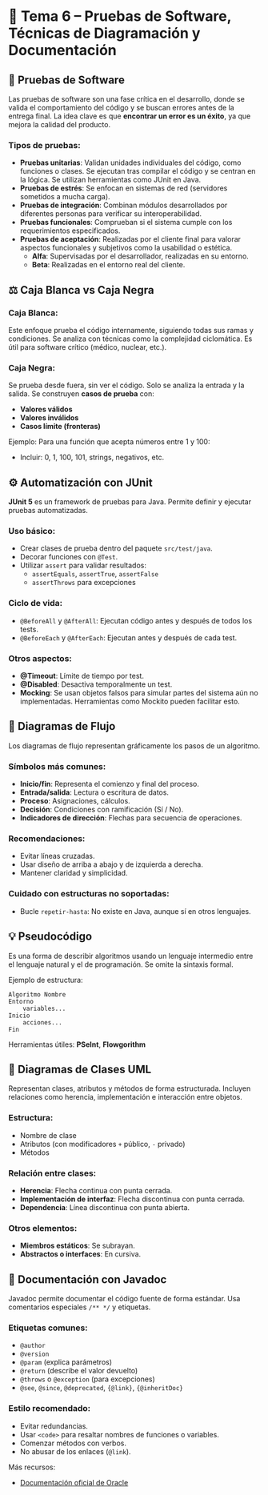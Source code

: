 # 📘 Tema 6 – Pruebas de Software, Técnicas de Diagramación y Documentación

## 🧪 Pruebas de Software

Las pruebas de software son una fase crítica en el desarrollo, donde se valida el comportamiento del código y se buscan errores antes de la entrega final. La idea clave es que **encontrar un error es un éxito**, ya que mejora la calidad del producto.

### Tipos de pruebas:

- **Pruebas unitarias**: Validan unidades individuales del código, como funciones o clases. Se ejecutan tras compilar el código y se centran en la lógica. Se utilizan herramientas como JUnit en Java.
- **Pruebas de estrés**: Se enfocan en sistemas de red (servidores sometidos a
mucha carga).
- **Pruebas de integración**: Combinan módulos desarrollados por diferentes personas para verificar su interoperabilidad.
- **Pruebas funcionales**: Comprueban si el sistema cumple con los requerimientos especificados.
- **Pruebas de aceptación**: Realizadas por el cliente final para valorar aspectos funcionales y subjetivos como la usabilidad o estética.
  - **Alfa**: Supervisadas por el desarrollador, realizadas en su entorno.
  - **Beta**: Realizadas en el entorno real del cliente.

## ⚖️ Caja Blanca vs Caja Negra

### Caja Blanca:

Este enfoque prueba el código internamente, siguiendo todas sus ramas y condiciones. Se analiza con técnicas como la complejidad ciclomática. Es útil para software crítico (médico, nuclear, etc.).

### Caja Negra:

Se prueba desde fuera, sin ver el código. Solo se analiza la entrada y la salida. Se construyen **casos de prueba** con:
- **Valores válidos**
- **Valores inválidos**
- **Casos límite (fronteras)**

Ejemplo: Para una función que acepta números entre 1 y 100:
- Incluir: 0, 1, 100, 101, strings, negativos, etc.

## ⚙️ Automatización con JUnit

**JUnit 5** es un framework de pruebas para Java. Permite definir y ejecutar pruebas automatizadas.

### Uso básico:
- Crear clases de prueba dentro del paquete `src/test/java`.
- Decorar funciones con `@Test`.
- Utilizar `assert` para validar resultados:
  - `assertEquals`, `assertTrue`, `assertFalse`
  - `assertThrows` para excepciones

### Ciclo de vida:
- `@BeforeAll` y `@AfterAll`: Ejecutan código antes y después de todos los tests.
- `@BeforeEach` y `@AfterEach`: Ejecutan antes y después de cada test.

### Otros aspectos:
- **@Timeout**: Límite de tiempo por test.
- **@Disabled**: Desactiva temporalmente un test.
- **Mocking**: Se usan objetos falsos para simular partes del sistema aún no implementadas. Herramientas como Mockito pueden facilitar esto.

## 🔄 Diagramas de Flujo

Los diagramas de flujo representan gráficamente los pasos de un algoritmo.

### Símbolos más comunes:
- **Inicio/fin**: Representa el comienzo y final del proceso.
- **Entrada/salida**: Lectura o escritura de datos.
- **Proceso**: Asignaciones, cálculos.
- **Decisión**: Condiciones con ramificación (Sí / No).
- **Indicadores de dirección**: Flechas para secuencia de operaciones.

### Recomendaciones:
- Evitar líneas cruzadas.
- Usar diseño de arriba a abajo y de izquierda a derecha.
- Mantener claridad y simplicidad.

### Cuidado con estructuras no soportadas:
- Bucle `repetir-hasta`: No existe en Java, aunque sí en otros lenguajes.

## 💡 Pseudocódigo

Es una forma de describir algoritmos usando un lenguaje intermedio entre el lenguaje natural y el de programación. Se omite la sintaxis formal.

Ejemplo de estructura:
```
Algoritmo Nombre
Entorno
    variables...
Inicio
    acciones...
Fin
```

Herramientas útiles: **PSeInt**, **Flowgorithm**

## 🧱 Diagramas de Clases UML

Representan clases, atributos y métodos de forma estructurada. Incluyen relaciones como herencia, implementación e interacción entre objetos.

### Estructura:
- Nombre de clase
- Atributos (con modificadores `+` público, `-` privado)
- Métodos

### Relación entre clases:
- **Herencia**: Flecha continua con punta cerrada.
- **Implementación de interfaz**: Flecha discontinua con punta cerrada.
- **Dependencia**: Línea discontinua con punta abierta.

### Otros elementos:
- **Miembros estáticos**: Se subrayan.
- **Abstractos o interfaces**: En cursiva.

## 📝 Documentación con Javadoc

Javadoc permite documentar el código fuente de forma estándar. Usa comentarios especiales `/** */` y etiquetas.

### Etiquetas comunes:
- `@author`
- `@version`
- `@param` (explica parámetros)
- `@return` (describe el valor devuelto)
- `@throws` o `@exception` (para excepciones)
- `@see`, `@since`, `@deprecated`, `{@link}`, `{@inheritDoc}`

### Estilo recomendado:
- Evitar redundancias.
- Usar `<code>` para resaltar nombres de funciones o variables.
- Comenzar métodos con verbos.
- No abusar de los enlaces (`@link`).

Más recursos:
- [Documentación oficial de Oracle](http://www.oracle.com/technetwork/java/javase/documentation/index-137868.html)
